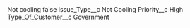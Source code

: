 <?xml version="1.0" encoding="UTF-8"?>
<CustomMetadata xmlns="http://soap.sforce.com/2006/04/metadata" xmlns:xsi="http://www.w3.org/2001/XMLSchema-instance" xmlns:xsd="http://www.w3.org/2001/XMLSchema">
    <label>Not cooling</label>
    <protected>false</protected>
    <values>
        <field>Issue_Type__c</field>
        <value xsi:type="xsd:string">Not Cooling</value>
    </values>
    <values>
        <field>Priority__c</field>
        <value xsi:type="xsd:string">High</value>
    </values>
    <values>
        <field>Type_Of_Customer__c</field>
        <value xsi:type="xsd:string">Government</value>
    </values>
</CustomMetadata>
